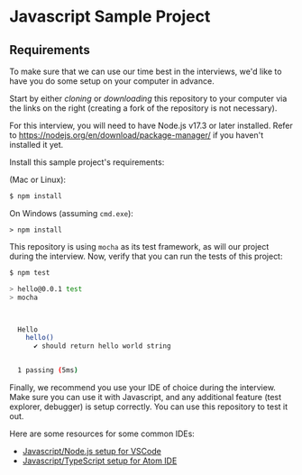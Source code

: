# Javascript Sample Project

## Requirements

To make sure that we can use our time best in the interviews,
we'd like to have you do some setup on your computer in advance.

Start by either _cloning_ or _downloading_ this repository to your computer
via the links on the right
(creating a fork of the repository is not necessary).

For this interview, you will need to have Node.js v17.3 or later installed. Refer to https://nodejs.org/en/download/package-manager/ if you haven't installed it yet.

Install this sample project's requirements:

(Mac or Linux):

```bash
$ npm install
```

On Windows (assuming `cmd.exe`):

```batch
> npm install
```

This repository is using `mocha` as its test framework, as will our project during the interview. Now, verify that you can run the tests of this project:

```bash
$ npm test

> hello@0.0.1 test
> mocha



  Hello
    hello()
      ✔ should return hello world string


  1 passing (5ms)
```


Finally, we recommend you use your IDE of choice during the interview. Make sure you can use it with Javascript, and any additional feature (test explorer, debugger) is setup correctly. You can use this repository to test it out.

Here are some resources for some common IDEs:

* [Javascript/Node.js setup for VSCode](https://code.visualstudio.com/docs/nodejs/nodejs-tutorial)
* [Javascript/TypeScript setup for Atom IDE](https://ide.atom.io/)
